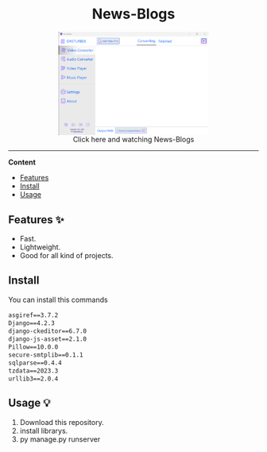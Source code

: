 <div align="center">

  <br>
  <br>
  <h1>
    <b>News-Blogs</b>
    <br>
  </h1>
<!--     <a href="https://www.youtube.com/watch?v=axRjM_d8mz4"> -->
      <img src="https://github.com/dasturbek/video_audio_player_and_converter_/blob/master/img.png" width=60% align="center"><br>
      Click here and watching News-Blogs
    </a>
    
</div>

---

**Content**

* [Features](##features)
* [Install](##install)
* [Usage](##usage)

## Features ✨
* Fast.
* Lightweight.
* Good for all kind of projects.

## Install

You can install this commands
```
asgiref==3.7.2
Django==4.2.3
django-ckeditor==6.7.0
django-js-asset==2.1.0
Pillow==10.0.0
secure-smtplib==0.1.1
sqlparse==0.4.4
tzdata==2023.3
urllib3==2.0.4
```

## Usage 💡
1. Download this repository.
2. install librarys.
3. py manage.py runserver
